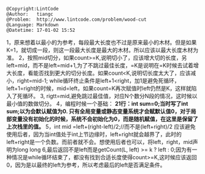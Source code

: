 ```
@Copyright:LintCode
@Author:   tiangc
@Problem:  http://www.lintcode.com/problem/wood-cut
@Language: Markdown
@Datetime: 17-01-02 15:52
```

1，原来想着以最小的为参考，每段最大长度也不过是原来最小的木材。但是如果K=1，就切成一段，则这一段最大长度是最大的木材。所以应该以最大长度木材为准。
2，按照mid切分，如果count>=K,说明切小了，应该增大切的长度，另left=mid，而不是left=mid+1,为了不跳过最佳长度，=K是说明在=K时候去试着增大长度，看能否找到更大的切分长度。如果count<K,说明切长度太大了，应该减小，right=mid-1;
while循环终止条件是left+1<right，加1是避免死循环，left+1=right的时候，mid=left，如果count=K再次赋值时left仍然是K，这样就陷入了死循环。
3, rigtt=mid,避免跳过最佳值，对应N个数分N段的情况，这时候以最小值的数做切分。
4，编程时候一个基础：
**21行：int sum=0;当时写了int sum;以为会默认赋值为0.
只有全局变量或静态变量系统才会赋默认值0，对于局部变量没有初始化的时候，系统不会初始化为0，而是随机赋值，在这里是保留了上次栈里的值。**
5，int mid =left+(right-left)/2;//而不是(left+right)/2
应该避免使用后者，因为当int值处于int上节边缘时，left+right就会越界了，此时的left+right是一个负数。而前者就不会。想使用后者也可以，将left，right，mid声明为long long
6,最后返回不是left而是getCount(L, left) >= k ? left : 0;因为有一种情况是while循环结束了，都没有找到合适长度使得count>=K,这时候应该返回0，因为是以最终的left为参考，所以考虑最后的left是否满足条件。

